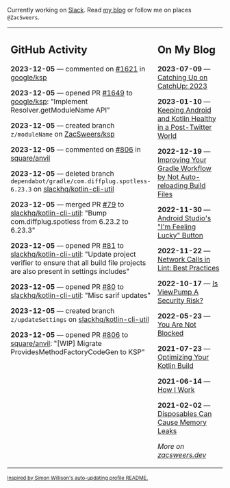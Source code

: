 Currently working on [Slack](https://slack.com/). Read [my blog](https://zacsweers.dev/) or follow me on places `@ZacSweers`.

<table><tr><td valign="top" width="60%">

## GitHub Activity
<!-- githubActivity starts -->
**2023-12-05** — commented on [#1621](https://github.com/google/ksp/issues/1621#issuecomment-1840099810) in [google/ksp](https://github.com/google/ksp)

**2023-12-05** — opened PR [#1649](https://github.com/google/ksp/pull/1649) to [google/ksp](https://github.com/google/ksp): "Implement Resolver.getModuleName API"

**2023-12-05** — created branch `z/moduleName` on [ZacSweers/ksp](https://github.com/ZacSweers/ksp)

**2023-12-05** — commented on [#806](https://github.com/square/anvil/pull/806#issuecomment-1840049324) in [square/anvil](https://github.com/square/anvil)

**2023-12-05** — deleted branch `dependabot/gradle/com.diffplug.spotless-6.23.3` on [slackhq/kotlin-cli-util](https://github.com/slackhq/kotlin-cli-util)

**2023-12-05** — merged PR [#79](https://github.com/slackhq/kotlin-cli-util/pull/79) to [slackhq/kotlin-cli-util](https://github.com/slackhq/kotlin-cli-util): "Bump com.diffplug.spotless from 6.23.2 to 6.23.3"

**2023-12-05** — opened PR [#81](https://github.com/slackhq/kotlin-cli-util/pull/81) to [slackhq/kotlin-cli-util](https://github.com/slackhq/kotlin-cli-util): "Update project verifier to ensure that all build file projects are also present in settings includes"

**2023-12-05** — opened PR [#80](https://github.com/slackhq/kotlin-cli-util/pull/80) to [slackhq/kotlin-cli-util](https://github.com/slackhq/kotlin-cli-util): "Misc sarif updates"

**2023-12-05** — created branch `z/updateSettings` on [slackhq/kotlin-cli-util](https://github.com/slackhq/kotlin-cli-util)

**2023-12-05** — opened PR [#806](https://github.com/square/anvil/pull/806) to [square/anvil](https://github.com/square/anvil): "[WIP] Migrate ProvidesMethodFactoryCodeGen to KSP"
<!-- githubActivity ends -->
</td><td valign="top" width="40%">

## On My Blog
<!-- blog starts -->
**2023-07-09** — [Catching Up on CatchUp: 2023](https://www.zacsweers.dev/catching-up-on-catchup-2023/)

**2023-01-10** — [Keeping Android and Kotlin Healthy in a Post-Twitter World](https://www.zacsweers.dev/keeping-android-healthy/)

**2022-12-19** — [Improving Your Gradle Workflow by Not Auto-reloading Build Files](https://www.zacsweers.dev/improving-your-workflow-by-not-auto-reloading-build-files/)

**2022-11-30** — [Android Studio's "I'm Feeling Lucky" Button](https://www.zacsweers.dev/android-studios-im-feeling-lucky-button/)

**2022-11-22** — [Network Calls in Lint: Best Practices](https://www.zacsweers.dev/network-calls-in-lint-best-practices/)

**2022-10-17** — [Is ViewPump A Security Risk?](https://www.zacsweers.dev/is-viewpump-a-security-risk/)

**2022-05-23** — [You Are Not Blocked](https://www.zacsweers.dev/you-are-not-blocked/)

**2021-07-23** — [Optimizing Your Kotlin Build](https://www.zacsweers.dev/optimizing-your-kotlin-build/)

**2021-06-14** — [How I Work](https://www.zacsweers.dev/how-i-work/)

**2021-02-02** — [Disposables Can Cause Memory Leaks](https://www.zacsweers.dev/disposables-can-cause-memory-leaks/)
<!-- blog ends -->
_More on [zacsweers.dev](https://zacsweers.dev/)_
</td></tr></table>

<sub><a href="https://simonwillison.net/2020/Jul/10/self-updating-profile-readme/">Inspired by Simon Willison's auto-updating profile README.</a></sub>
